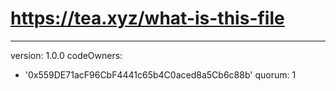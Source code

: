 # https://tea.xyz/what-is-this-file
---
version: 1.0.0
codeOwners:
  - '0x559DE71acF96CbF4441c65b4C0aced8a5Cb6c88b'
quorum: 1
